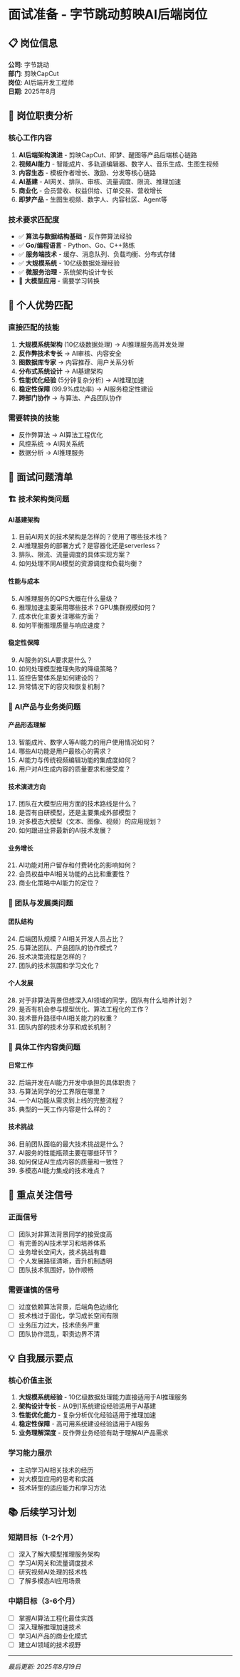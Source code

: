 # 面试准备 - 字节跳动剪映AI后端岗位

## 📋 岗位信息

**公司**: 字节跳动  
**部门**: 剪映CapCut  
**岗位**: AI后端开发工程师  
**日期**: 2025年8月

## 🎯 岗位职责分析

### 核心工作内容
1. **AI后端架构演进** - 剪映CapCut、即梦、醒图等产品后端核心链路
2. **视频AI能力** - 智能成片、多轨道编辑器、数字人、音乐生成、生图生视频
3. **内容生态** - 模板作者增长、激励、分发等核心链路
4. **AI基建** - AI网关、排队、审核、流量调度、限流、推理加速
5. **商业化** - 会员营收、权益供给、订单交易、营收增长
6. **即梦产品** - 生图生视频、数字人、内容社区、Agent等

### 技术要求匹配度
- ✅ **算法与数据结构基础** - 反作弊算法经验
- ✅ **Go/编程语言** - Python、Go、C++熟练
- ✅ **服务端技术** - 缓存、消息队列、负载均衡、分布式存储
- ✅ **大规模系统** - 10亿级数据处理经验
- ✅ **微服务治理** - 系统架构设计专长
- 🔄 **大模型应用** - 需要学习转换

## 💪 个人优势匹配

### 直接匹配的技能
1. **大规模系统架构** (10亿级数据处理) → AI推理服务高并发处理
2. **反作弊技术专长** → AI审核、内容安全
3. **图数据库专家** → 内容推荐、用户关系分析
4. **分布式系统设计** → AI基建架构
5. **性能优化经验** (5分钟复杂分析) → AI推理加速
6. **稳定性保障** (99.9%成功率) → AI服务稳定性建设
7. **跨部门协作** → 与算法、产品团队协作

### 需要转换的技能
- 反作弊算法 → AI算法工程优化
- 风控系统 → AI网关系统  
- 数据分析 → AI推理服务

## 📝 面试问题清单

### 🏗️ 技术架构类问题

#### AI基建架构
1. 目前AI网关的技术架构是怎样的？使用了哪些技术栈？
2. AI推理服务的部署方式？是容器化还是serverless？
3. 排队、限流、流量调度的具体实现方案？
4. 如何处理不同AI模型的资源调度和负载均衡？

#### 性能与成本
5. AI推理服务的QPS大概在什么量级？
6. 推理加速主要采用哪些技术？GPU集群规模如何？
7. 成本优化主要关注哪些方面？
8. 如何平衡推理质量与响应速度？

#### 稳定性保障
9. AI服务的SLA要求是什么？
10. 如何处理模型推理失败的降级策略？
11. 监控告警体系是如何建设的？
12. 异常情况下的容灾和恢复机制？

### 🤖 AI产品与业务类问题

#### 产品形态理解
13. 智能成片、数字人等AI能力的用户使用情况如何？
14. 哪些AI功能是用户最核心的需求？
15. AI能力与传统视频编辑功能的集成度如何？
16. 用户对AI生成内容的质量要求和接受度？

#### 技术演进方向
17. 团队在大模型应用方面的技术路线是什么？
18. 是否有自研模型，还是主要集成外部模型？
19. 对多模态大模型（文本、图像、视频）的应用规划？
20. 如何跟进业界最新的AI技术发展？

#### 业务增长
21. AI功能对用户留存和付费转化的影响如何？
22. 会员权益中AI相关功能的占比和重要性？
23. 商业化策略中AI能力的定位？

### 👥 团队与发展类问题

#### 团队结构
24. 后端团队规模？AI相关开发人员占比？
25. 与算法团队、产品团队的协作模式？
26. 技术决策流程是怎样的？
27. 团队的技术氛围和学习文化？

#### 个人发展
28. 对于非算法背景但想深入AI领域的同学，团队有什么培养计划？
29. 是否有机会参与模型优化、算法工程化的工作？
30. 技术晋升路径中AI相关能力的权重？
31. 团队内部的技术分享和成长机制？

### 🔧 具体工作内容类问题

#### 日常工作
32. 后端开发在AI能力开发中承担的具体职责？
33. 与算法同学的分工界限在哪里？
34. 一个AI功能从需求到上线的完整流程？
35. 典型的一天工作内容是什么样的？

#### 技术挑战
36. 目前团队面临的最大技术挑战是什么？
37. AI服务的性能瓶颈主要在哪些环节？
38. 如何保证AI生成内容的质量和一致性？
39. 多模态AI能力集成的技术难点？

## 🎯 重点关注信号

### 正面信号
- [ ] 团队对非算法背景同学的接受度高
- [ ] 有完善的AI技术学习和培养体系
- [ ] 业务增长空间大，技术挑战有趣
- [ ] 个人发展路径清晰，晋升机制透明
- [ ] 团队技术氛围好，协作顺畅

### 需要谨慎的信号
- [ ] 过度依赖算法背景，后端角色边缘化
- [ ] 技术栈过于固化，学习成长空间有限
- [ ] 业务压力过大，技术债务严重
- [ ] 团队协作混乱，职责边界不清

## 💡 自我展示要点

### 核心价值主张
1. **大规模系统经验** - 10亿级数据处理能力直接适用于AI推理服务
2. **架构设计专长** - 从0到1系统建设经验适用于AI基建
3. **性能优化能力** - 复杂分析优化经验适用于推理加速
4. **稳定性保障** - 高可用系统建设经验适用于AI服务
5. **业务理解深度** - 反作弊业务经验有助于理解AI产品需求

### 学习能力展示
- 主动学习AI相关技术的经历
- 对大模型应用的思考和实践
- 技术转型的适应能力和学习方法

## 📚 后续学习计划

### 短期目标（1-2个月）
- [ ] 深入了解大模型推理服务架构
- [ ] 学习AI网关和流量调度技术
- [ ] 研究视频AI处理的技术栈
- [ ] 了解多模态AI应用场景

### 中期目标（3-6个月）
- [ ] 掌握AI算法工程化最佳实践
- [ ] 深入理解推理加速技术
- [ ] 学习AI产品的商业化模式
- [ ] 建立AI领域的技术视野

---

*最后更新: 2025年8月19日*
